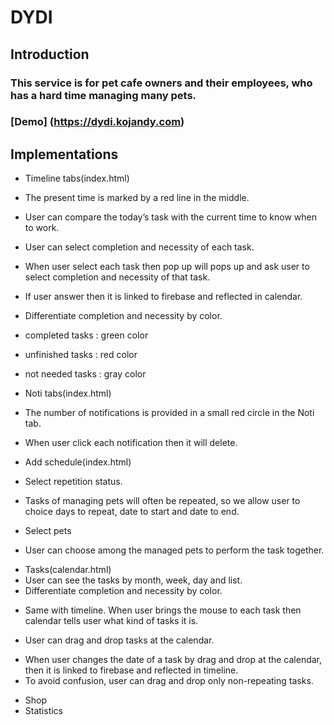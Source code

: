 # DYDI
## Introduction
### This service is for pet cafe owners and their employees, who has a hard time managing many pets.
### [Demo] (https://dydi.kojandy.com)

## Implementations
* Timeline tabs(index.html)
 * The present time is marked by a red line in the middle.
  * User can compare the today’s task with the current time to know when to work.
 * User can select completion and necessity of each task.
  * When user select each task then pop up will pops up and ask user to select completion and necessity of that task.
  * If user answer then it is linked to firebase and reflected in calendar.
 * Differentiate completion and necessity by color.
  * completed tasks : green color
  * unfinished tasks : red color
  * not needed tasks : gray color

* Noti tabs(index.html)
 * The number of notifications is provided in a small red circle in the Noti tab.
 * When user click each notification then it will delete.

* Add schedule(index.html)
 * Select repetition status.
- Tasks of managing pets will often be repeated, so we allow user to choice days to repeat, date to start and date to end.
 * Select pets
- User can choose among the managed pets to perform the task together.

* Tasks(calendar.html)
 * User can see the tasks by month, week, day and list.
 * Differentiate completion and necessity by color.
- Same with timeline.
When user brings the mouse to each task then calendar tells user what kind of tasks it is.
 * User can drag and drop tasks at the calendar.
- When user changes the date of a task by drag and drop at the calendar, then it is linked to firebase and reflected in timeline.
- To avoid confusion, user can drag and drop only non-repeating tasks.

* Shop
* Statistics
